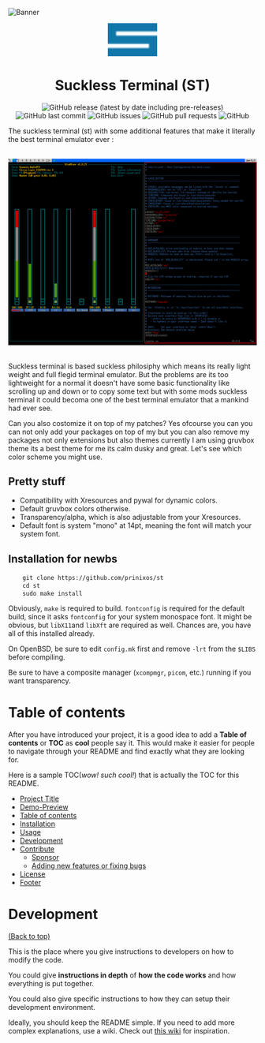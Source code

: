 <!-- Add banner here -->

![Banner](https://github.com/navendu-pottekkat/awesome-readme/blob/master/header.png)

<center>

<img src="./logo.svg" width="100px">
<br/>

# Suckless Terminal (ST)

</center>

<!-- Add buttons here -->
<center>

![GitHub release (latest by date including pre-releases)](https://img.shields.io/github/v/release/prinixos/st?include_prereleases)
![GitHub last commit](https://img.shields.io/github/last-commit/prinixos/st/master)
![GitHub issues](https://img.shields.io/github/issues-raw/prinixos/st)
![GitHub pull requests](https://img.shields.io/github/issues-pr/prinixos/st)
![GitHub](https://img.shields.io/github/license/prinixos/st)

</center>
<!-- Describe your project in brief -->

The suckless terminal (st) with some additional features that make it literally the best terminal emulator ever :

<br/>
<center>
<img src="./screenshot-before.png">
</center>

<br/>

Suckless terminal is based suckless philosiphy which means its really light weight and full flegid terminal emulator. But the problems are its too lightweight for a normal it doesn't have some basic functionality like scrolling up and down or to copy some text but with some mods suckless terminal it could becoma one of the best terminal emulator that a mankind had ever see.

Can you also costomize it on top of my patches? Yes ofcourse you can you can not only add your packages on top of my but you can also remove my packages not only extensions but also themes currently I am using gruvbox theme its a best theme for me its calm dusky and great. Let's see which color scheme you might use.

## Pretty stuff

- Compatibility with Xresources and pywal for dynamic colors.
- Default gruvbox colors otherwise.
- Transparency/alpha, which is also adjustable from your Xresources.
- Default font is system "mono" at 14pt, meaning the font will match your system font.

## Installation for newbs

```
    git clone https://github.com/prinixos/st
    cd st
    sudo make install
```

Obviously, `make` is required to build. `fontconfig` is required for the default build, since it asks `fontconfig` for your system monospace font. It might be obvious, but `libX11`and `libXft` are required as well. Chances are, you have all of this installed already.

On OpenBSD, be sure to edit `config.mk` first and remove `-lrt` from the `$LIBS` before compiling.

Be sure to have a composite manager (`xcompmgr`, `picom`, etc.) running if you want transparency.

# Table of contents

After you have introduced your project, it is a good idea to add a **Table of contents** or **TOC** as **cool** people say it. This would make it easier for people to navigate through your README and find exactly what they are looking for.

Here is a sample TOC(_wow! such cool!_) that is actually the TOC for this README.

- [Project Title](#project-title)
- [Demo-Preview](#demo-preview)
- [Table of contents](#table-of-contents)
- [Installation](#installation)
- [Usage](#usage)
- [Development](#development)
- [Contribute](#contribute)
  - [Sponsor](#sponsor)
  - [Adding new features or fixing bugs](#adding-new-features-or-fixing-bugs)
- [License](#license)
- [Footer](#footer)

# Development

[(Back to top)](#table-of-contents)

This is the place where you give instructions to developers on how to modify the code.

You could give **instructions in depth** of **how the code works** and how everything is put together.

You could also give specific instructions to how they can setup their development environment.

Ideally, you should keep the README simple. If you need to add more complex explanations, use a wiki. Check out [this wiki](https://github.com/navendu-pottekkat/nsfw-filter/wiki) for inspiration.
